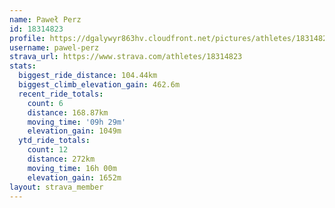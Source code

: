 ```yaml
---
name: Paweł Perz
id: 18314823
profile: https://dgalywyr863hv.cloudfront.net/pictures/athletes/18314823/5244308/1/large.jpg
username: pawel-perz
strava_url: https://www.strava.com/athletes/18314823
stats:
  biggest_ride_distance: 104.44km
  biggest_climb_elevation_gain: 462.6m
  recent_ride_totals:
    count: 6
    distance: 168.87km
    moving_time: '09h 29m'
    elevation_gain: 1049m
  ytd_ride_totals:
    count: 12
    distance: 272km
    moving_time: 16h 00m
    elevation_gain: 1652m
layout: strava_member
--- 
```

